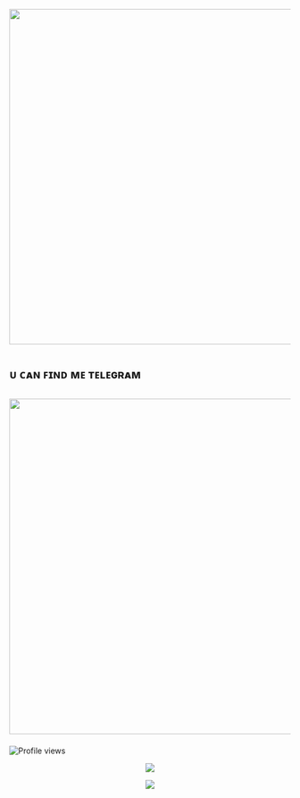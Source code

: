 <a href="https://github.com/RMCMG/"><img src="https://img.shields.io/badge/RMCMG-gold?&style=flat-square?&logo=github" width=600px></a></p>

#
## ᴜ ᴄᴀɴ ꜰɪɴᴅ ᴍᴇ ᴛᴇʟᴇɢʀᴀᴍ 
## <a href="https://t.me/mkspali"><img src="https://img.shields.io/badge/Telegram-Mukesh%20Solanki-gold?&style=flat-square?&logo=telegram" width=600px></a></p>


![Profile views](https://komarev.com/ghpvc/?username=RMCMG&color=blue&style=flat-square&label=Profile+Views)
<p align="center"><a href="https://github.com/RMCMG"><img src="https://github-readme-stats.vercel.app/api?username=RMCMG&show_icons=true&theme=radical"></a></p>
<p align="center"><a href="https://github.com/RMCMG"><img src="https://github-readme-stats.vercel.app/api/top-langs/?username=RMCMG&theme=radical&layout=compact"></a></p> 
